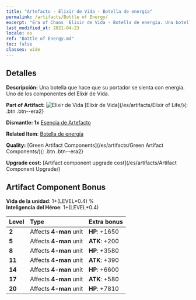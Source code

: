 ```yaml
---
title: "Artefacto - Elixir de Vida - Botella de energía"
permalink: /artifacts/Bottle of Energy/
excerpt: "Era of Chaos  Elixir de Vida - Botella de energía. Una botella que hace que su portador se sienta con energía. Uno de los componentes del Elixir de Vida."
last_modified_at: 2021-04-23
locale: es
ref: "Bottle of Energy.md"
toc: false
classes: wide
---
```




## Detalles

 **Descripción:** Una botella que hace que su portador se sienta con energía. Uno de los componentes del Elixir de Vida.

 **Part of Artifact:** ![Elixir de Vida](/images/t/icon_artifact_11.png) [Elixir de Vida](/es/artifacts/Elixir of Life/){: .btn .btn--era2}

 **Dismantle: 1x** [Esencia de Artefacto](/ItemsES/con_905/)

 **Related Item**: [Botella de energía](/ItemsES/art_108/)

 **Quality:** [Green Artifact Components](/es/artifacts/Green Artifact Components/){: .btn .btn--era2}

 **Upgrade cost:** [Artifact component upgrade cost](/es/artifacts/Artifact Component Upgrade/)

## Artifact Component Bonus

  **Vida de la unidad**: 1+(LEVEL\*0.4) %<br/>**Inteligencia del Héroe**: 1+(LEVEL\*0.4)

  |  Level  | Type |    Extra bonus  | 
  |:--------|:-----|:----------------| 
  | **2** | Affects **4-man** unit | **HP**: +1650 | 
  | **5** | Affects **4-man** unit | **ATK**: +200 | 
  | **8** | Affects **4-man** unit | **HP**: +3580 | 
  | **11** | Affects **4-man** unit | **ATK**: +390 | 
  | **14** | Affects **4-man** unit | **HP**: +6600 | 
  | **17** | Affects **4-man** unit | **ATK**: +580 | 
  | **20** | Affects **4-man** unit | **HP**: +7810 | 
